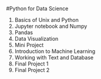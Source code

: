 #Python for Data Science

1. Basics of Unix and Python
2. Jupyter notebook and Numpy
3. Pandas
4. Data Visualization
5. Mini Project
6. Introduction to Machine Learning
7. Working with Text and Database
8. Final Project 1
9. Final Project 2
